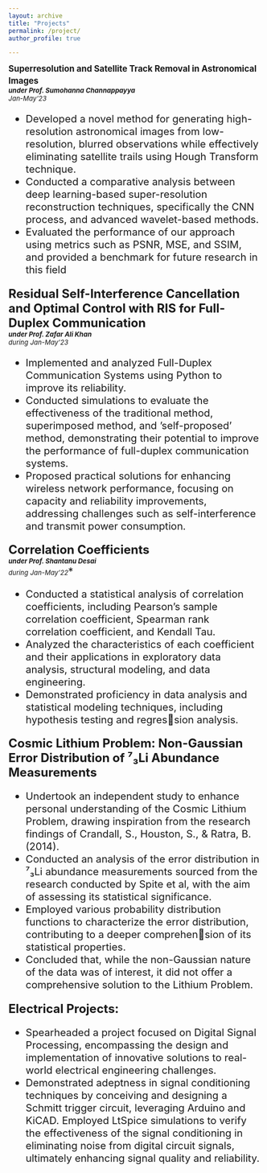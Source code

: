 ```yaml
---
layout: archive
title: "Projects"
permalink: /project/
author_profile: true

---
```


**<big>Superresolution and Satellite Track Removal in Astronomical Images<big>**  
***<font size="2">under Prof. Sumohanna Channappayya</font>***  
*<font size="2">Jan-May’23</font>*  
   * Developed a novel method for generating high-resolution astronomical images from low-resolution, blurred observations while
effectively eliminating satellite trails using Hough Transform technique.
   * Conducted a comparative analysis between deep learning-based super-resolution reconstruction techniques, specifically the
CNN process, and advanced wavelet-based methods.
   * Evaluated the performance of our approach using metrics such as PSNR, MSE, and SSIM, and provided a benchmark for future
research in this field


**<font size="5">Residual Self-Interference Cancellation and Optimal Control with RIS for Full-Duplex Communication</font>**  
***<font size="2">under Prof. Zafar Ali Khan</font>***  
*<font size="2">during Jan-May’23</font>*  
   * Implemented and analyzed Full-Duplex Communication Systems using Python to improve its reliability.
   * Conducted simulations to evaluate the effectiveness of the traditional method, superimposed method, and ’self-proposed’
method, demonstrating their potential to improve the performance of full-duplex communication systems.
   * Proposed practical solutions for enhancing wireless network performance, focusing on capacity and reliability improvements,
addressing challenges such as self-interference and transmit power consumption.


**<font size="5">Correlation Coefficients</font>**  
***<font size="2">under Prof. Shantanu Desai</font>***  
*<font size="2">during Jan-May’22*</font>*  
   * Conducted a statistical analysis of correlation coefficients, including Pearson’s sample correlation coefficient, Spearman rank
correlation coefficient, and Kendall Tau.
   * Analyzed the characteristics of each coefficient and their applications in exploratory data analysis, structural modeling, and
data engineering.
   * Demonstrated proficiency in data analysis and statistical modeling techniques, including hypothesis testing and regression analysis.


**<font size="5">Cosmic Lithium Problem: Non-Gaussian Error Distribution of ⁷₃Li  Abundance Measurements</font>**  
   * Undertook an independent study to enhance personal understanding of the Cosmic Lithium Problem, drawing inspiration from
the research findings of Crandall, S., Houston, S., & Ratra, B. (2014).
   * Conducted an analysis of the error distribution in ⁷₃Li  abundance measurements sourced from the research conducted by Spite
et al, with the aim of assessing its statistical significance.
   * Employed various probability distribution functions to characterize the error distribution, contributing to a deeper comprehension of its statistical properties.
   * Concluded that, while the non-Gaussian nature of the data was of interest, it did not offer a comprehensive solution to the
Lithium Problem.


**<font size="5">Electrical Projects:</font>**  
   * Spearheaded a project focused on Digital Signal Processing, encompassing the design and implementation of innovative
solutions to real-world electrical engineering challenges.
   * Demonstrated adeptness in signal conditioning techniques by conceiving and designing a Schmitt trigger circuit, leveraging
Arduino and KiCAD. Employed LtSpice simulations to verify the effectiveness of the signal conditioning in eliminating noise
from digital circuit signals, ultimately enhancing signal quality and reliability.
